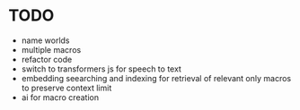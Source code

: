 # TODO
- name worlds
- multiple macros
- refactor code
- switch to transformers js for speech to text
- embedding seearching and indexing for retrieval of relevant only macros to preserve context limit
- ai for macro creation
